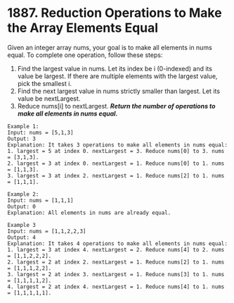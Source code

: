 # 1887. Reduction Operations to Make the Array Elements Equal
Given an integer array nums, your goal is to make all elements in nums equal. To complete one operation, follow these steps:

1. Find the largest value in nums. Let its index be i (0-indexed) and its value be largest. If there are multiple elements with the largest value, pick the smallest i.
2. Find the next largest value in nums strictly smaller than largest. Let its value be nextLargest.
3. Reduce nums[i] to nextLargest.
***Return the number of operations to make all elements in nums equal.***


```
Example 1:
Input: nums = [5,1,3]
Output: 3
Explanation: It takes 3 operations to make all elements in nums equal:
1. largest = 5 at index 0. nextLargest = 3. Reduce nums[0] to 3. nums = [3,1,3].
2. largest = 3 at index 0. nextLargest = 1. Reduce nums[0] to 1. nums = [1,1,3].
3. largest = 3 at index 2. nextLargest = 1. Reduce nums[2] to 1. nums = [1,1,1].
```

```
Example 2:
Input: nums = [1,1,1]
Output: 0
Explanation: All elements in nums are already equal.
```

```
Example 3
Input: nums = [1,1,2,2,3]
Output: 4
Explanation: It takes 4 operations to make all elements in nums equal:
1. largest = 3 at index 4. nextLargest = 2. Reduce nums[4] to 2. nums = [1,1,2,2,2].
2. largest = 2 at index 2. nextLargest = 1. Reduce nums[2] to 1. nums = [1,1,1,2,2].
3. largest = 2 at index 3. nextLargest = 1. Reduce nums[3] to 1. nums = [1,1,1,1,2].
4. largest = 2 at index 4. nextLargest = 1. Reduce nums[4] to 1. nums = [1,1,1,1,1].
```
